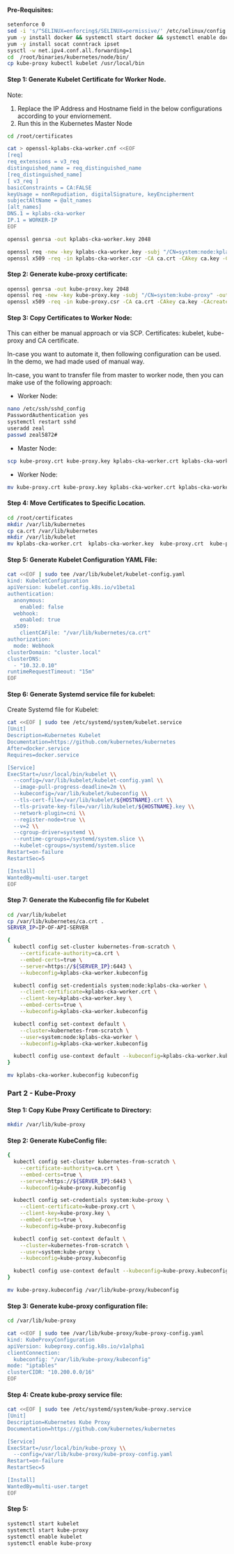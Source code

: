 #### Pre-Requisites:
```sh
setenforce 0
sed -i 's/^SELINUX=enforcing$/SELINUX=permissive/' /etc/selinux/config
yum -y install docker && systemctl start docker && systemctl enable docker
yum -y install socat conntrack ipset
sysctl -w net.ipv4.conf.all.forwarding=1
cd  /root/binaries/kubernetes/node/bin/
cp kube-proxy kubectl kubelet /usr/local/bin
```
#### Step 1: Generate Kubelet Certificate for Worker Node.

Note:
   1. Replace the IP Address and Hostname field in the below configurations according to your enviornement.
   2. Run this in the Kubernetes Master Node
```sh
cd /root/certificates
```
```sh
cat > openssl-kplabs-cka-worker.cnf <<EOF
[req]
req_extensions = v3_req
distinguished_name = req_distinguished_name
[req_distinguished_name]
[ v3_req ]
basicConstraints = CA:FALSE
keyUsage = nonRepudiation, digitalSignature, keyEncipherment
subjectAltName = @alt_names
[alt_names]
DNS.1 = kplabs-cka-worker
IP.1 = WORKER-IP
EOF
```
```sh
openssl genrsa -out kplabs-cka-worker.key 2048
```
```sh
openssl req -new -key kplabs-cka-worker.key -subj "/CN=system:node:kplabs-cka-worker/O=system:nodes" -out kplabs-cka-worker.csr -config openssl-kplabs-cka-worker.cnf
openssl x509 -req -in kplabs-cka-worker.csr -CA ca.crt -CAkey ca.key -CAcreateserial  -out kplabs-cka-worker.crt -extensions v3_req -extfile openssl-kplabs-cka-worker.cnf -days 1000
```

#### Step 2: Generate kube-proxy certificate:
```sh
openssl genrsa -out kube-proxy.key 2048
openssl req -new -key kube-proxy.key -subj "/CN=system:kube-proxy" -out kube-proxy.csr
openssl x509 -req -in kube-proxy.csr -CA ca.crt -CAkey ca.key -CAcreateserial  -out kube-proxy.crt -days 1000
```
#### Step 3: Copy Certificates to Worker Node:

This can either be manual approach or via SCP.
Certificates: kubelet, kube-proxy and CA certificate.

In-case you want to automate it, then following configuration can be used.
In the demo, we had made used of manual way.

In-case, you want to transfer file from master to worker node, then you can make use of the following approach:

- Worker Node:
```sh
nano /etc/ssh/sshd_config
PasswordAuthentication yes
systemctl restart sshd
useradd zeal
passwd zeal5872#
```
- Master Node:
```sh
scp kube-proxy.crt kube-proxy.key kplabs-cka-worker.crt kplabs-cka-worker.key ca.crt zeal@161.35.205.5:/tmp

```
- Worker Node:
```sh
mv kube-proxy.crt kube-proxy.key kplabs-cka-worker.crt kplabs-cka-worker.key ca.crt /root/certificates

```
#### Step 4: Move Certificates to Specific Location.
```sh
cd /root/certificates
mkdir /var/lib/kubernetes
cp ca.crt /var/lib/kubernetes
mkdir /var/lib/kubelet
mv kplabs-cka-worker.crt  kplabs-cka-worker.key  kube-proxy.crt  kube-proxy.key /var/lib/kubelet/
```
#### Step 5: Generate Kubelet Configuration YAML File:
```sh
cat <<EOF | sudo tee /var/lib/kubelet/kubelet-config.yaml
kind: KubeletConfiguration
apiVersion: kubelet.config.k8s.io/v1beta1
authentication:
  anonymous:
    enabled: false
  webhook:
    enabled: true
  x509:
    clientCAFile: "/var/lib/kubernetes/ca.crt"
authorization:
  mode: Webhook
clusterDomain: "cluster.local"
clusterDNS:
  - "10.32.0.10"
runtimeRequestTimeout: "15m"
EOF
```
#### Step 6: Generate Systemd service file for kubelet:

Create Systemd file for Kubelet:
```sh
cat <<EOF | sudo tee /etc/systemd/system/kubelet.service
[Unit]
Description=Kubernetes Kubelet
Documentation=https://github.com/kubernetes/kubernetes
After=docker.service
Requires=docker.service

[Service]
ExecStart=/usr/local/bin/kubelet \\
  --config=/var/lib/kubelet/kubelet-config.yaml \\
  --image-pull-progress-deadline=2m \\
  --kubeconfig=/var/lib/kubelet/kubeconfig \\
  --tls-cert-file=/var/lib/kubelet/${HOSTNAME}.crt \\
  --tls-private-key-file=/var/lib/kubelet/${HOSTNAME}.key \\
  --network-plugin=cni \\
  --register-node=true \\
  --v=2 \\
  --cgroup-driver=systemd \\
  --runtime-cgroups=/systemd/system.slice \\
  --kubelet-cgroups=/systemd/system.slice
Restart=on-failure
RestartSec=5

[Install]
WantedBy=multi-user.target
EOF
```
#### Step 7: Generate the Kubeconfig file for Kubelet

```sh
cd /var/lib/kubelet
cp /var/lib/kubernetes/ca.crt .
SERVER_IP=IP-OF-API-SERVER
```
```sh
{
  kubectl config set-cluster kubernetes-from-scratch \
    --certificate-authority=ca.crt \
    --embed-certs=true \
    --server=https://${SERVER_IP}:6443 \
    --kubeconfig=kplabs-cka-worker.kubeconfig

  kubectl config set-credentials system:node:kplabs-cka-worker \
    --client-certificate=kplabs-cka-worker.crt \
    --client-key=kplabs-cka-worker.key \
    --embed-certs=true \
    --kubeconfig=kplabs-cka-worker.kubeconfig

  kubectl config set-context default \
    --cluster=kubernetes-from-scratch \
    --user=system:node:kplabs-cka-worker \
    --kubeconfig=kplabs-cka-worker.kubeconfig

  kubectl config use-context default --kubeconfig=kplabs-cka-worker.kubeconfig
}
```
```sh
mv kplabs-cka-worker.kubeconfig kubeconfig
```
### Part 2 - Kube-Proxy

#### Step 1: Copy Kube Proxy Certificate to Directory:
```sh
mkdir /var/lib/kube-proxy

```
#### Step 2: Generate KubeConfig file:
```sh
{
  kubectl config set-cluster kubernetes-from-scratch \
    --certificate-authority=ca.crt \
    --embed-certs=true \
    --server=https://${SERVER_IP}:6443 \
    --kubeconfig=kube-proxy.kubeconfig

  kubectl config set-credentials system:kube-proxy \
    --client-certificate=kube-proxy.crt \
    --client-key=kube-proxy.key \
    --embed-certs=true \
    --kubeconfig=kube-proxy.kubeconfig

  kubectl config set-context default \
    --cluster=kubernetes-from-scratch \
    --user=system:kube-proxy \
    --kubeconfig=kube-proxy.kubeconfig

  kubectl config use-context default --kubeconfig=kube-proxy.kubeconfig
}
```
```sh
mv kube-proxy.kubeconfig /var/lib/kube-proxy/kubeconfig
```
#### Step 3: Generate kube-proxy configuration file:
```sh
cd /var/lib/kube-proxy
```
```sh
cat <<EOF | sudo tee /var/lib/kube-proxy/kube-proxy-config.yaml
kind: KubeProxyConfiguration
apiVersion: kubeproxy.config.k8s.io/v1alpha1
clientConnection:
  kubeconfig: "/var/lib/kube-proxy/kubeconfig"
mode: "iptables"
clusterCIDR: "10.200.0.0/16"
EOF
```
#### Step 4: Create kube-proxy service file:
```sh
cat <<EOF | sudo tee /etc/systemd/system/kube-proxy.service
[Unit]
Description=Kubernetes Kube Proxy
Documentation=https://github.com/kubernetes/kubernetes

[Service]
ExecStart=/usr/local/bin/kube-proxy \\
  --config=/var/lib/kube-proxy/kube-proxy-config.yaml
Restart=on-failure
RestartSec=5

[Install]
WantedBy=multi-user.target
EOF
```

#### Step 5:
```sh
systemctl start kubelet
systemctl start kube-proxy
systemctl enable kubelet
systemctl enable kube-proxy
```
